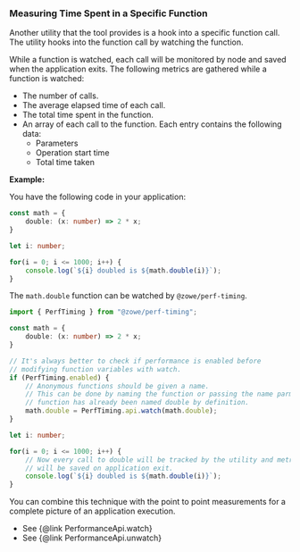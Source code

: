 ### Measuring Time Spent in a Specific Function

Another utility that the tool provides is a hook into a specific function call. The utility hooks into the function call by watching the function.

While a function is watched, each call will be monitored by node and saved when the application exits. The following metrics are gathered while a function is watched:

- The number of calls.
- The average elapsed time of each call.
- The total time spent in the function.
- An array of each call to the function. Each entry contains the following data:
  - Parameters
  - Operation start time
  - Total time taken

**Example:**

You have the following code in your application:

```TypeScript
const math = {
    double: (x: number) => 2 * x;
}

let i: number;

for(i = 0; i <= 1000; i++) {
    console.log(`${i} doubled is ${math.double(i)}`);
}
```

The `math.double` function can be watched by `@zowe/perf-timing`.

```TypeScript
import { PerfTiming } from "@zowe/perf-timing";

const math = {
    double: (x: number) => 2 * x;
}

// It's always better to check if performance is enabled before
// modifying function variables with watch.
if (PerfTiming.enabled) {
    // Anonymous functions should be given a name.
    // This can be done by naming the function or passing the name parm. Our arrow
    // function has already been named double by definition.
    math.double = PerfTiming.api.watch(math.double);
}

let i: number;

for(i = 0; i <= 1000; i++) {
    // Now every call to double will be tracked by the utility and metrics
    // will be saved on application exit.
    console.log(`${i} doubled is ${math.double(i)}`);
}
```

You can combine this technique with the point to point measurements for a complete picture of an application execution.

- See {@link PerformanceApi.watch}
- See {@link PerformanceApi.unwatch}